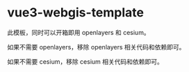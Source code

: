 # vue3-webgis-template

此模板，同时可以开箱即用 openlayers 和 cesium。

如果不需要 openlayers，移除 openlayers 相关代码和依赖即可。

如果不需要 cesium，移除 cesium 相关代码和依赖即可。
